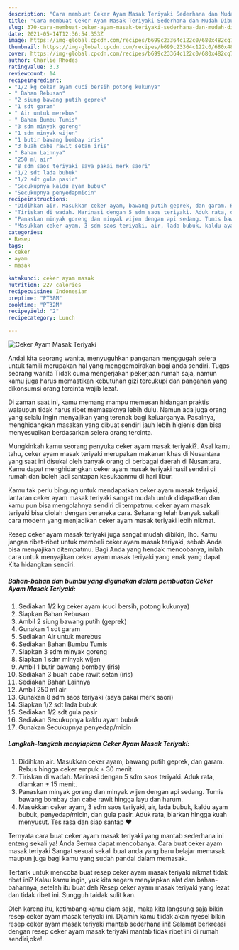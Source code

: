 ```yaml
---
description: "Cara membuat Ceker Ayam Masak Teriyaki Sederhana dan Mudah Dibuat"
title: "Cara membuat Ceker Ayam Masak Teriyaki Sederhana dan Mudah Dibuat"
slug: 370-cara-membuat-ceker-ayam-masak-teriyaki-sederhana-dan-mudah-dibuat
date: 2021-05-14T12:36:54.353Z
image: https://img-global.cpcdn.com/recipes/b699c23364c122c0/680x482cq70/ceker-ayam-masak-teriyaki-foto-resep-utama.jpg
thumbnail: https://img-global.cpcdn.com/recipes/b699c23364c122c0/680x482cq70/ceker-ayam-masak-teriyaki-foto-resep-utama.jpg
cover: https://img-global.cpcdn.com/recipes/b699c23364c122c0/680x482cq70/ceker-ayam-masak-teriyaki-foto-resep-utama.jpg
author: Charlie Rhodes
ratingvalue: 3.3
reviewcount: 14
recipeingredient:
- "1/2 kg ceker ayam cuci bersih potong kukunya"
- " Bahan Rebusan"
- "2 siung bawang putih geprek"
- "1 sdt garam"
- " Air untuk merebus"
- " Bahan Bumbu Tumis"
- "3 sdm minyak goreng"
- "1 sdm minyak wijen"
- "1 butir bawang bombay iris"
- "3 buah cabe rawit setan iris"
- " Bahan Lainnya"
- "250 ml air"
- "8 sdm saos teriyaki saya pakai merk saori"
- "1/2 sdt lada bubuk"
- "1/2 sdt gula pasir"
- "Secukupnya kaldu ayam bubuk"
- "Secukupnya penyedapmicin"
recipeinstructions:
- "Didihkan air. Masukkan ceker ayam, bawang putih geprek, dan garam. Rebus hingga ceker empuk ± 30 menit."
- "Tiriskan di wadah. Marinasi dengan 5 sdm saos teriyaki. Aduk rata, diamkan ± 15 menit."
- "Panaskan minyak goreng dan minyak wijen dengan api sedang. Tumis bawang bombay dan cabe rawit hingga layu dan harum."
- "Masukkan ceker ayam, 3 sdm saos teriyaki, air, lada bubuk, kaldu ayam bubuk, penyedap/micin, dan gula pasir. Aduk rata, biarkan hingga kuah menyusut. Tes rasa dan siap santap ❤"
categories:
- Resep
tags:
- ceker
- ayam
- masak

katakunci: ceker ayam masak 
nutrition: 227 calories
recipecuisine: Indonesian
preptime: "PT38M"
cooktime: "PT32M"
recipeyield: "2"
recipecategory: Lunch

---
```



![Ceker Ayam Masak Teriyaki](https://img-global.cpcdn.com/recipes/b699c23364c122c0/680x482cq70/ceker-ayam-masak-teriyaki-foto-resep-utama.jpg)

Andai kita seorang wanita, menyuguhkan panganan menggugah selera untuk famili merupakan hal yang menggembirakan bagi anda sendiri. Tugas seorang  wanita Tidak cuma mengerjakan pekerjaan rumah saja, namun kamu juga harus memastikan kebutuhan gizi tercukupi dan panganan yang dikonsumsi orang tercinta wajib lezat.

Di zaman  saat ini, kamu memang mampu memesan hidangan praktis walaupun tidak harus ribet memasaknya lebih dulu. Namun ada juga orang yang selalu ingin menyajikan yang terenak bagi keluarganya. Pasalnya, menghidangkan masakan yang dibuat sendiri jauh lebih higienis dan bisa menyesuaikan berdasarkan selera orang tercinta. 



Mungkinkah kamu seorang penyuka ceker ayam masak teriyaki?. Asal kamu tahu, ceker ayam masak teriyaki merupakan makanan khas di Nusantara yang saat ini disukai oleh banyak orang di berbagai daerah di Nusantara. Kamu dapat menghidangkan ceker ayam masak teriyaki hasil sendiri di rumah dan boleh jadi santapan kesukaanmu di hari libur.

Kamu tak perlu bingung untuk mendapatkan ceker ayam masak teriyaki, lantaran ceker ayam masak teriyaki sangat mudah untuk didapatkan dan kamu pun bisa mengolahnya sendiri di tempatmu. ceker ayam masak teriyaki bisa diolah dengan beraneka cara. Sekarang telah banyak sekali cara modern yang menjadikan ceker ayam masak teriyaki lebih nikmat.

Resep ceker ayam masak teriyaki juga sangat mudah dibikin, lho. Kamu jangan ribet-ribet untuk membeli ceker ayam masak teriyaki, sebab Anda bisa menyajikan ditempatmu. Bagi Anda yang hendak mencobanya, inilah cara untuk menyajikan ceker ayam masak teriyaki yang enak yang dapat Kita hidangkan sendiri.

<!--inarticleads1-->

##### Bahan-bahan dan bumbu yang digunakan dalam pembuatan Ceker Ayam Masak Teriyaki:

1. Sediakan 1/2 kg ceker ayam (cuci bersih, potong kukunya)
1. Siapkan  Bahan Rebusan
1. Ambil 2 siung bawang putih (geprek)
1. Gunakan 1 sdt garam
1. Sediakan  Air untuk merebus
1. Sediakan  Bahan Bumbu Tumis
1. Siapkan 3 sdm minyak goreng
1. Siapkan 1 sdm minyak wijen
1. Ambil 1 butir bawang bombay (iris)
1. Sediakan 3 buah cabe rawit setan (iris)
1. Sediakan  Bahan Lainnya
1. Ambil 250 ml air
1. Gunakan 8 sdm saos teriyaki (saya pakai merk saori)
1. Siapkan 1/2 sdt lada bubuk
1. Sediakan 1/2 sdt gula pasir
1. Sediakan Secukupnya kaldu ayam bubuk
1. Gunakan Secukupnya penyedap/micin




<!--inarticleads2-->

##### Langkah-langkah menyiapkan Ceker Ayam Masak Teriyaki:

1. Didihkan air. Masukkan ceker ayam, bawang putih geprek, dan garam. Rebus hingga ceker empuk ± 30 menit.
1. Tiriskan di wadah. Marinasi dengan 5 sdm saos teriyaki. Aduk rata, diamkan ± 15 menit.
1. Panaskan minyak goreng dan minyak wijen dengan api sedang. Tumis bawang bombay dan cabe rawit hingga layu dan harum.
1. Masukkan ceker ayam, 3 sdm saos teriyaki, air, lada bubuk, kaldu ayam bubuk, penyedap/micin, dan gula pasir. Aduk rata, biarkan hingga kuah menyusut. Tes rasa dan siap santap ❤




Ternyata cara buat ceker ayam masak teriyaki yang mantab sederhana ini enteng sekali ya! Anda Semua dapat mencobanya. Cara buat ceker ayam masak teriyaki Sangat sesuai sekali buat anda yang baru belajar memasak maupun juga bagi kamu yang sudah pandai dalam memasak.

Tertarik untuk mencoba buat resep ceker ayam masak teriyaki nikmat tidak ribet ini? Kalau kamu ingin, yuk kita segera menyiapkan alat dan bahan-bahannya, setelah itu buat deh Resep ceker ayam masak teriyaki yang lezat dan tidak ribet ini. Sungguh taidak sulit kan. 

Oleh karena itu, ketimbang kamu diam saja, maka kita langsung saja bikin resep ceker ayam masak teriyaki ini. Dijamin kamu tiidak akan nyesel bikin resep ceker ayam masak teriyaki mantab sederhana ini! Selamat berkreasi dengan resep ceker ayam masak teriyaki mantab tidak ribet ini di rumah sendiri,oke!.

